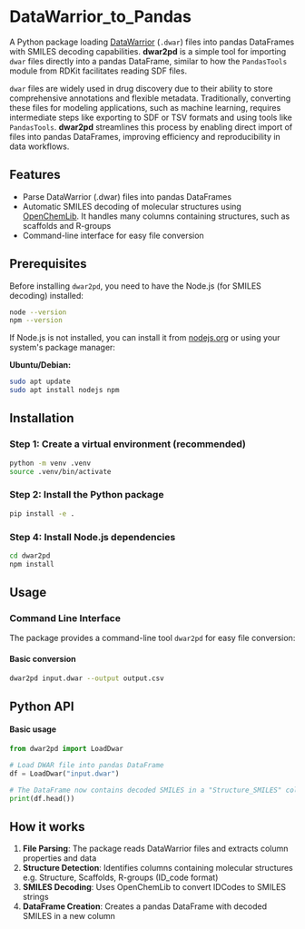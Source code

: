 # DataWarrior_to_Pandas

A Python package loading [DataWarrior](https://openmolecules.org/datawarrior/) (`.dwar`) files into pandas DataFrames with SMILES decoding capabilities.
**dwar2pd** is a simple tool for importing `dwar` files directly into a pandas DataFrame, similar to how the `PandasTools` module from RDKit facilitates reading SDF files.

`dwar` files are widely used in drug discovery due to their ability to store comprehensive annotations and flexible metadata. Traditionally, converting these files for modeling applications, such as machine learning, requires intermediate steps like exporting to SDF or TSV formats and using tools like `PandasTools`. **dwar2pd** streamlines this process by enabling direct import of  files into pandas DataFrames, improving efficiency and reproducibility in data workflows.


## Features

- Parse DataWarrior (.dwar) files into pandas DataFrames
- Automatic SMILES decoding of molecular structures using [OpenChemLib](https://github.com/cheminfo/openchemlib-js). It handles many columns containing structures, such as scaffolds and R-groups
- Command-line interface for easy file conversion


## Prerequisites

Before installing `dwar2pd`, you need to have the Node.js (for SMILES decoding) installed:

```bash
node --version
npm --version
```

If Node.js is not installed, you can install it from [nodejs.org](https://nodejs.org/) or using your system's package manager:

**Ubuntu/Debian:**
```bash
sudo apt update
sudo apt install nodejs npm
```

## Installation


### Step 1: Create a virtual environment (recommended)
```bash
python -m venv .venv
source .venv/bin/activate 
```

### Step 2: Install the Python package
```bash
pip install -e .
```

### Step 4: Install Node.js dependencies
```bash
cd dwar2pd
npm install
```

## Usage

### Command Line Interface

The package provides a command-line tool `dwar2pd` for easy file conversion:

#### Basic conversion

```bash
dwar2pd input.dwar --output output.csv
```

## Python API

#### Basic usage
```python
from dwar2pd import LoadDwar

# Load DWAR file into pandas DataFrame
df = LoadDwar("input.dwar")

# The DataFrame now contains decoded SMILES in a "Structure_SMILES" column
print(df.head())
```

## How it works

1. **File Parsing**: The package reads DataWarrior files and extracts column properties and data
2. **Structure Detection**: Identifies columns containing molecular structures e.g. Structure, Scaffolds, R-groups (ID_code format)
3. **SMILES Decoding**: Uses OpenChemLib to convert IDCodes to SMILES strings
4. **DataFrame Creation**: Creates a pandas DataFrame with decoded SMILES in a new column



